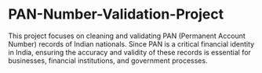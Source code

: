 # PAN-Number-Validation-Project
This project focuses on cleaning and validating PAN (Permanent Account Number) records of Indian nationals. Since PAN is a critical financial identity in India, ensuring the accuracy and validity of these records is essential for businesses, financial institutions, and government processes.

